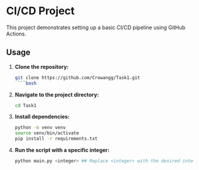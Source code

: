 # CI/CD Project

This project demonstrates setting up a basic CI/CD pipeline using GitHub Actions.

## Usage

1. **Clone the repository:**
   ```bash
   git clone https://github.com/Crowangg/Task1.git
    ```bash

2. **Navigate to the project directory:**
    ```bash
    cd Task1

3. **Install dependencies:**
    ```bash
    python -m venv venv
    source venv/bin/activate
    pip install -r requirements.txt

4. **Run the script with a specific integer:**
    ```bash
    python main.py <integer> ## Replace <integer> with the desired integer value.


